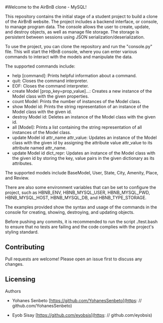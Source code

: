 #Welcome to the AirBnB clone - MySQL!

This repository contains the initial stage of a student project to build a clone of the AirBnB website. The project includes a backend interface, or console, to manage program data. The console allows the user to create, update, and destroy objects, as well as manage file storage. The storage is persistent between sessions using JSON serialization/deserialization. 
 
To use the project, you can clone the repository and run the "console.py" file. This will start the HBnB console, where you can enter various commands to interact with the models and manipulate the data. 
 
The supported commands include: 
- help [command]: Prints helpful information about a command. 
- quit: Closes the command interpreter. 
- EOF: Closes the command interpreter. 
- create Model [prop_key=prop_value]...: Creates a new instance of the Model class with the given properties. 
- count Model: Prints the number of instances of the Model class. 
- show Model id: Prints the string representation of an instance of the Model class with the given id. 
- destroy Model id: Deletes an instance of the Model class with the given id. 
- all [Model]: Prints a list containing the string representation of all instances of the Model class. 
- update Model id attr_name attr_value: Updates an instance of the Model class with the given id by assigning the attribute value attr_value to its attribute named attr_name. 
- update Model id dict_repr: Updates an instance of the Model class with the given id by storing the key, value pairs in the given dictionary as its attributes. 
 
The supported models include BaseModel, User, State, City, Amenity, Place, and Review. 
 
There are also some environment variables that can be set to configure the project, such as HBNB_ENV, HBNB_MYSQL_USER, HBNB_MYSQL_PWD, HBNB_MYSQL_HOST, HBNB_MYSQL_DB, and HBNB_TYPE_STORAGE. 
 
The examples provided show the syntax and usage of the commands in the console for creating, showing, destroying, and updating objects. 
 
Before pushing any commits, it is recommended to run the script ./test.bash to ensure that no tests are failing and the code complies with the project's styling standard.

## Contributing

Pull requests are welcome! Please open an issue first to discuss any changes.

## Licensing
Authors

- Yohanes Senbeto
[https://github.com/YohanesSenbeto](https: // github.com/YohanesSenbeto)

- Eyob Sisay
[https://github.com/eyobsis](https: // github.com/eyobsis)
